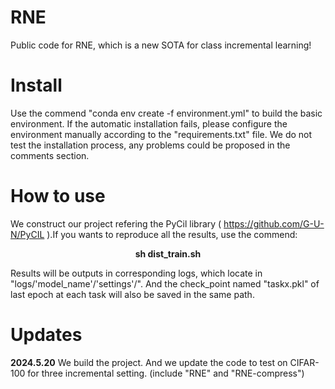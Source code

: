# RNE
Public code for RNE, which is a new SOTA for class incremental learning!

# Install
Use the commend "conda env create -f environment.yml" to build the basic environment.
If the automatic installation fails, please configure the environment manually according to the "requirements.txt" file. We do not test the installation process, any problems could be proposed in the comments section.

# How to use
We construct our project refering the PyCil library ( https://github.com/G-U-N/PyCIL ).If you wants to reproduce all the results, use the commend:

<p align="center"><strong>sh dist_train.sh</strong></p>
  
Results will be outputs in corresponding logs, which locate in "logs/'model_name'/'settings'/". And the check_point named "taskx.pkl" of last epoch at each task will also be saved in the same path.

# Updates
**2024.5.20** We build the project. And we update the code to test on CIFAR-100 for three incremental setting. (include "RNE" and "RNE-compress")
